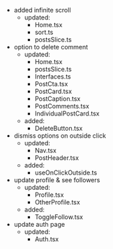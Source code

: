 - added infinite scroll
  - updated:
    - Home.tsx
    - sort.ts
    - postsSlice.ts
- option to delete comment
  - updated:
    - Home.tsx
    - postsSlice.ts
    - Interfaces.ts
    - PostCta.tsx
    - PostCard.tsx
    - PostCaption.tsx
    - PostComments.tsx
    - IndividualPostCard.tsx
  - added:
    - DeleteButton.tsx
- dismiss options on outside click
  - updated:
    - Nav.tsx
    - PostHeader.tsx
  - added:
    - useOnClickOutside.ts
- update profile & see followers
  - updated:
    - Profile.tsx
    - OtherProfile.tsx
  - added:
    - ToggleFollow.tsx
- update auth page
  - updated:
    - Auth.tsx